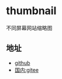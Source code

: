 # thumbnail
不同屏幕网站缩略图

## 地址

- [github](https://lhlyu.github.io/thumbnail/)
- [国内:gitee](https://lhlyu.gitee.io/thumbnail/)
